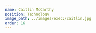 ```yaml
---
name: Caitlin McCarthy
position: Technology
image_path: ../images/exec2/caitlin.jpg
order: 16
---
```

